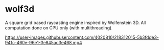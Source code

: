 # wolf3d
A square grid based raycasting engine inspired by Wolfenstein 3D. All computation done on CPU only (with multithreading).

https://user-images.githubusercontent.com/4020810/218312015-5b3fdde3-941c-460e-96e1-3e845ac3e468.mp4
